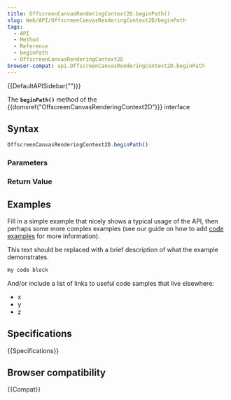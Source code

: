 ```yaml
---
title: OffscreenCanvasRenderingContext2D.beginPath()
slug: Web/API/OffscreenCanvasRenderingContext2D/beginPath
tags:
  - API
  - Method
  - Reference
  - beginPath
  - OffscreenCanvasRenderingContext2D
browser-compat: api.OffscreenCanvasRenderingContext2D.beginPath
---
```

{{DefaultAPISidebar("")}}

The **`beginPath()`** method of the {{domxref("OffscreenCanvasRenderingContext2D")}} interface 

## Syntax

```js
OffscreenCanvasRenderingContext2D.beginPath()
```

### Parameters



### Return Value



## Examples

Fill in a simple example that nicely shows a typical usage of the API, then perhaps some more complex examples (see our guide on how to add [code examples](/en-US/docs/MDN/Contribute/Structures/Code_examples) for more information).

This text should be replaced with a brief description of what the example demonstrates.

```js
my code block
```

And/or include a list of links to useful code samples that live elsewhere:

*   x
*   y
*   z

## Specifications

{{Specifications}}

## Browser compatibility

{{Compat}}

